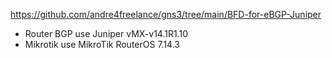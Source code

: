 https://github.com/andre4freelance/gns3/tree/main/BFD-for-eBGP-Juniper
- Router BGP use Juniper vMX-v14.1R1.10
- Mikrotik use MikroTik RouterOS 7.14.3
